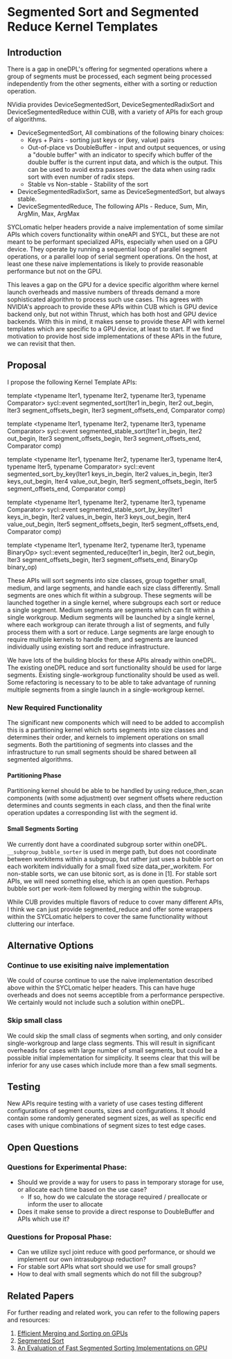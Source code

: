 # Segmented Sort and Segmented Reduce Kernel Templates

## Introduction

There is a gap in oneDPL's offering for segmented operations where a group of segments must be processed, each
segment being processed independently from the other segments, either with a sorting or reduction operation.

NVidia provides DeviceSegmentedSort, DeviceSegmentedRadixSort and DeviceSegmentedReduce within CUB, with a variety of
APIs for each group of algorithms.
* DeviceSegmentedSort, All combinations of the following binary choices:
  * Keys + Pairs - sorting just keys or (key, value) pairs
  * Out-of-place vs DoubleBuffer - input and output sequences, or using a "double buffer" with an indicator to specify
    which buffer of the double buffer is the current input data, and which is the output. This can be used to avoid
    extra passes over the data when using radix sort with even number of radix steps.
  * Stable vs Non-stable - Stability of the sort
* DeviceSegmentedRadixSort, same as DeviceSegmentedSort, but always stable.
* DeviceSegmentedReduce, The following APIs - Reduce, Sum, Min, ArgMin, Max, ArgMax

SYCLomatic helper headers provide a naive implementation of some similar APIs which covers functionality within oneAPI
and SYCL, but these are not meant to be performant specialized APIs, especially when used on a GPU device. They operate
by running a sequential loop of parallel segment operations, or a parallel loop of serial segment operations. On the
host, at least one these naive implementations is likely to provide reasonable performance but not on the GPU.

This leaves a gap on the GPU for a device specific algorithm where kernel launch overheads and massive numbers of
threads demand a more sophisticated algorithm to process such use cases. This agrees with NVIDIA's approach to provide
these APIs within CUB which is GPU device backend only, but not within Thrust, which has both host and GPU device
backends. With this in mind, it makes sense to provide these API with kernel templates which are specific to a
GPU device, at least to start. If we find motivation to provide host side implementations of these APIs in the future,
we can revisit that then.

## Proposal

I propose the following Kernel Template APIs:

template <typename Iter1, typename Iter2, typename Iter3, typename Comparator>
sycl::event
segmented_sort(Iter1 in_begin, Iter2 out_begin, Iter3 segment_offsets_begin, Iter3 segment_offsets_end, Comparator comp)

template <typename Iter1, typename Iter2, typename Iter3, typename Comparator>
sycl::event
segmented_stable_sort(Iter1 in_begin, Iter2 out_begin, Iter3 segment_offsets_begin, Iter3 segment_offsets_end,
                      Comparator comp)

template <typename Iter1, typename Iter2, typename Iter3, typename Iter4, typename Iter5, typename Comparator>
sycl::event
segmented_sort_by_key(Iter1 keys_in_begin, Iter2 values_in_begin, Iter3 keys_out_begin, Iter4 value_out_begin,
                      Iter5 segment_offsets_begin, Iter5 segment_offsets_end, Comparator comp)

template <typename Iter1, typename Iter2, typename Iter3, typename Comparator>
sycl::event
segmented_stable_sort_by_key(Iter1 keys_in_begin, Iter2 values_in_begin, Iter3 keys_out_begin, Iter4 value_out_begin,
                             Iter5 segment_offsets_begin, Iter5 segment_offsets_end, Comparator comp)

template <typename Iter1, typename Iter2, typename Iter3, typename BinaryOp>
sycl::event
segmented_reduce(Iter1 in_begin, Iter2 out_begin, Iter3 segment_offsets_begin, Iter3 segment_offsets_end,
                 BinaryOp binary_op)


These APIs will sort segments into size classes, group together small, medium, and large segments, and handle each size
class differently. Small segments are ones which fit within a subgroup. These segments will be launched together
in a single kernel, where subgroups each sort or reduce a single segment. Medium segments are segments which can fit
within a single workgroup.  Medium segments will be launched by a single kernel, where each workgroup can iterate
through a list of segments, and fully process them with a sort or reduce. Large segments are large enough to require
multiple kernels to handle them, and segments are launced individually using existing sort and reduce infrastructure.

We have lots of the building blocks for these APIs already within oneDPL. The existing oneDPL reduce and sort
functionality should be used for large segments. Existing single-workgroup functionality should be used as well. Some
refactoring is necessary to to be able to take advantage of running multiple segments from a single launch in a
single-workgroup kernel.

### New Required Functionality
The significant new components which will need to be added to accomplish this is a partitioning kernel which sorts
segments into size classes and determines their order, and kernels to implement operations on small segments. Both the
partitioning of segments into classes and the infrastructure to run small segments should be shared between all
segmented algorithms.

#### Partitioning Phase
Partitioning kernel should be able to be handled by using reduce_then_scan components (with some adjustment) over
segment offsets where reduction determines and counts segments in each class, and then the final write operation
updates a corresponding list with the segment id.

#### Small Segments Sorting
We currently dont have a coordinated subgroup sorter within oneDPL. `__subgroup_bubble_sorter` is used in merge path,
but does not coordinate between workitems within a subgroup, but rather just uses a bubble sort on each workitem
individually for a small fixed size data_per_workitem. For non-stable sorts, we can use bitonic sort, as is done in [1].
For stable sort APIs, we will need something else, which is an open question. Perhaps bubble sort per work-item followed
by merging within the subgroup.

While CUB provides multiple flavors of reduce to cover many different APIs, I think we can just provide segmented_reduce
and offer some wrappers within the SYCLomatic helpers to cover the same functionality without cluttering our interface.


## Alternative Options

### Continue to use exisiting naive implementation
We could of course continue to use the naive implementation described above within the SYCLomatic helper headers. This
can have huge overheads and does not seems acceptible from a performance perspective.  We certainly would not include
such a solution within oneDPL.

### Skip small class
We could skip the small class of segments when sorting, and only consider single-workgroup and large class segments.
This will result in significant overheads for cases with large number of small segments, but could be a possible initial
implementation for simplicity. It seems clear that this will be inferior for any use cases which include more than a few
small segments.

## Testing
New APIs require testing with a variety of use cases testing different configurations of segment counts, sizes and
configurations. It should contain some randomly generated segment sizes, as well as specific end cases with unique
combinations of segment sizes to test edge cases.

## Open Questions
### Questions for Experimental Phase:
* Should we provide a way for users to pass in temporary storage for use, or allocate each time based on the use case?
  * If so, how do we calculate the storage required / preallocate or inform the user to allocate
* Does it make sense to provide a direct response to DoubleBuffer and APIs which use it?

### Questions for Proposal Phase:
* Can we utilize sycl joint reduce with good performance, or should we implement our own intrasubgroup reduction?
* For stable sort APIs what sort should we use for small groups? 
* How to deal with small segments which do not fill the subgroup?

## Related Papers

For further reading and related work, you can refer to the following papers and resources:

1. [Efficient Merging and Sorting on GPUs](https://dl.acm.org/doi/pdf/10.1145/3079079.3079105)
2. [Segmented Sort](https://moderngpu.github.io/segsort.html)
3. [An Evaluation of Fast Segmented Sorting Implementations on GPU](https://www.researchgate.net/publication/357947992_An_evaluation_of_fast_segmented_sorting_implementations_on_GPUs) 
